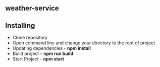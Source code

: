 ## weather-service

## Installing

* Clone repository
* Open command line and change your directory to the root of project
* Updating dependencies - **npm install**
* Build project - **npm run build**
* Start Project - **npm start**
